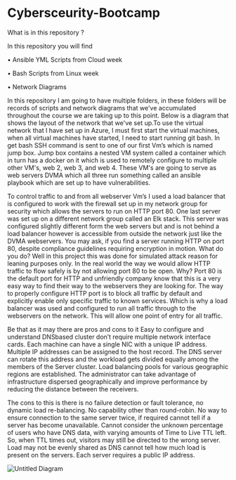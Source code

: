 # Cybersceurity-Bootcamp

What is in this repository ?

In this repository you will find 

•	Ansible YML Scripts from Cloud week

•	Bash Scripts from Linux week

•	Network Diagrams

In this repository I am going to have multiple folders, in these folders will be records of scripts and network diagrams that we've accumulated throughout the course we are taking up to this point. Below is a diagram that shows the layout of the network that we've set up.To use the virtual network that I have set up in Azure, I must first start the virtual machines, when all virtual machines have started, I need to start running git bash. In get bash SSH command is sent to one of our first Vm’s which is named jump box. Jump box contains a nested VM system called a container which in turn has a docker on it which is used to remotely configure to multiple other VM's, web 2, web 3, and web 4. These VM's are going to serve as web servers DVMA which all three run something called an ansible playbook which are set up to have vulnerabilities. 

To control traffic to and from all webserver Vm’s I used a load balancer that is configured to work with the firewall set up in my network group for security which allows the servers to run on HTTP port 80. One last server was set up on a different network group called an Elk stack. This server was configured slightly different form the web servers but and is not behind a load balancer however is accessible from outside the network just like the DVMA webservers. 
You may ask, if you find a server running HTTP on port 80, despite compliance guidelines requiring encryption in motion. What do you do? Well in this project this was done for simulated attack reason for leaning purposes only. In the real world the way we would allow HTTP traffic to flow safely is by not allowing port 80 to be open. Why? Port 80 is the default port for HTTP and unfriendly company know that this is a very easy way to find their way to the webservers they are looking for. The way to properly configure HTTP port is to block all traffic by default and explicitly enable only specific traffic to known services. Which is why a load balancer was used and configured to run all traffic through to the webservers on the network. This will allow one point of entry for all traffic.

Be that as it may there are pros and cons to it Easy to configure and understand DNSbased cluster don’t require multiple network interface cards. Each machine can have a single NIC with a unique IP address. Multiple IP addresses can be assigned to the host record. The DNS server can rotate this address and the workload gets divided equally among the members of the Server cluster. Load balancing pools for various geographic regions are established. The administrator can take advantage of infrastructure dispersed geographically and improve performance by reducing the distance between the receivers.

The cons to this is there is no failure detection or fault tolerance, no dynamic load re-balancing. No capability other than round-robin. No way to ensure connection to the same server twice, if required cannot tell if a server has become unavailable. Cannot consider the unknown percentage of users who have DNS data, with varying amounts of Time to Live TTL left. So, when TTL times out, visitors may still be directed to the wrong server. Load may not be evenly shared as DNS cannot tell how much load is present on the servers. Each server requires a public IP address.


![Untitled Diagram](https://user-images.githubusercontent.com/91102756/134803928-779fbee9-17fc-4198-8882-c8f5683e0bfc.jpg)
